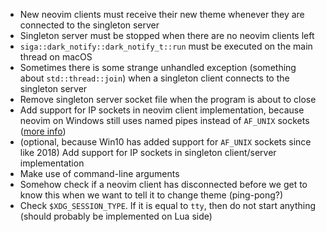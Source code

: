 * New neovim clients must receive their new theme whenever they are connected to the singleton server
* Singleton server must be stopped when there are no neovim clients left
* `siga::dark_notify::dark_notify_t::run` must be executed on the main thread on macOS
* Sometimes there is some strange unhandled exception (something about `std::thread::join`) when a singleton client connects to the singleton server
* Remove singleton server socket file when the program is about to close
* Add support for IP sockets in neovim client implementation, because neovim on Windows still uses named pipes instead of `AF_UNIX` sockets ([more info](https://github.com/neovim/neovim/issues/11363))
* (optional, because Win10 has added support for `AF_UNIX` sockets since like 2018) Add support for IP sockets in singleton client/server implementation
* Make use of command-line arguments
* Somehow check if a neovim client has disconnected before we get to know this when we want to tell it to change theme (ping-pong?)
* Check `$XDG_SESSION_TYPE`. If it is equal to `tty`, then do not start anything (should probably be implemented on Lua side)
